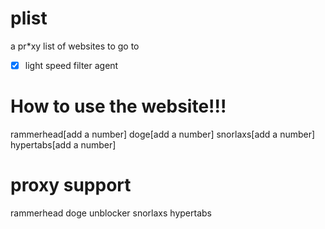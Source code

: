 # plist
a pr*xy list of websites to go to 
- [x] light speed filter agent

# How to use the website!!! 
rammerhead[add a number] 
doge[add a number]
snorlaxs[add a number]
hypertabs[add a number] 

# proxy support 
rammerhead
doge unblocker 
snorlaxs 
hypertabs  